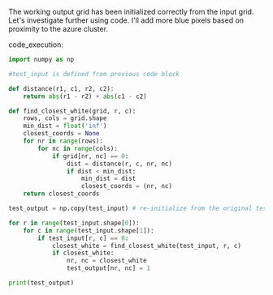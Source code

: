 The working output grid has been initialized correctly from the input grid.  Let's investigate further using code. I'll add more blue pixels based on proximity to the azure cluster.

code_execution:
```python
import numpy as np

#test_input is defined from previous code block

def distance(r1, c1, r2, c2):
    return abs(r1 - r2) + abs(c1 - c2)

def find_closest_white(grid, r, c):
    rows, cols = grid.shape
    min_dist = float('inf')
    closest_coords = None
    for nr in range(rows):
        for nc in range(cols):
            if grid[nr, nc] == 0:
                dist = distance(r, c, nr, nc)
                if dist < min_dist:
                    min_dist = dist
                    closest_coords = (nr, nc)
    return closest_coords

test_output = np.copy(test_input) # re-initialize from the original test_input

for r in range(test_input.shape[0]):
    for c in range(test_input.shape[1]):
        if test_input[r, c] == 8:
            closest_white = find_closest_white(test_input, r, c)
            if closest_white:
                nr, nc = closest_white
                test_output[nr, nc] = 1

print(test_output)

```

